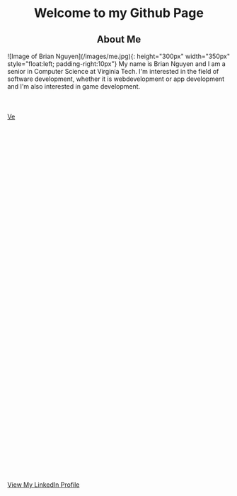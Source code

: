 <h1 align="center">Welcome to my Github Page</h1>



<h2 align="center">About Me</h2>
![Image of Brian Nguyen](/images/me.jpg){: height="300px" width="350px" style="float:left; padding-right:10px"}
My name is Brian Nguyen and I am a senior in Computer Science at Virginia Tech. I'm interested in the field of software development, whether it is webdevelopment or app development and I'm also interested in game development.
<br><br>
<br><br>
<a href="#link">Ve</a>
<br><br>
<br><br>
<br><br>
<br><br>
<br><br>
<br><br>
<br><br>
<br><br>
<br><br>
<br><br>
<br><br>
<br><br>
<br><br>
<br><br>
<br><br>
<br><br>
<br><br>
<br><br>
<br><br>
<br><br>
<br><br>
<br><br>
<br><br>
<br><br>
  
  <a id="link" href="https://www.linkedin.com/in/brian-nguyen-2000/">View My LinkedIn Profile</a>

